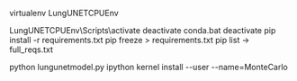 virtualenv LungUNETCPUEnv


LungUNETCPUEnv\Scripts\activate
deactivate
conda.bat deactivate
pip install -r requirements.txt
pip freeze > requirements.txt
pip list -> full_reqs.txt

python lungunetmodel.py
ipython kernel install --user --name=MonteCarlo
